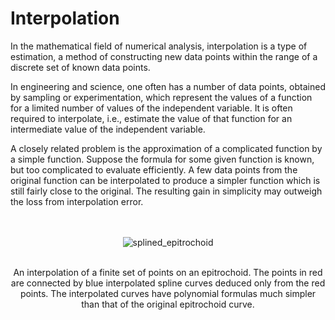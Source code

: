 # Interpolation

In the mathematical field of numerical analysis, interpolation is a type of estimation, a method of constructing new data points within the range of a discrete set of known data points.

In engineering and science, one often has a number of data points, obtained by sampling or experimentation, which represent the values of a function for a limited number of values of the independent variable. It is often required to interpolate, i.e., estimate the value of that function for an intermediate value of the independent variable.

A closely related problem is the approximation of a complicated function by a simple function. Suppose the formula for some given function is known, but too complicated to evaluate efficiently. A few data points from the original function can be interpolated to produce a simpler function which is still fairly close to the original. The resulting gain in simplicity may outweigh the loss from interpolation error.

<div align="center">
  <br /><br /><img
    src="https://upload.wikimedia.org/wikipedia/commons/5/59/Splined_epitrochoid.svg"
    alt="splined_epitrochoid"
  />
  <br /><br />
  <p>
    An interpolation of a finite set of points on an epitrochoid. The points in
    red are connected by blue interpolated spline curves deduced only from the
    red points. The interpolated curves have polynomial formulas much simpler
    than that of the original epitrochoid curve.
  </p>
</div>
